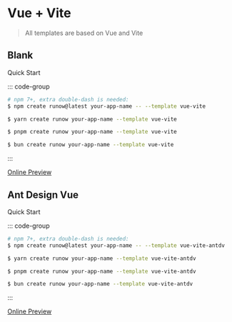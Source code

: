 # Vue + Vite


> All templates are based on Vue and Vite

## Blank

<LogoBadge name="vue" /> <LogoBadge name="vite" /> <LogoBadge name="ts" />

Quick Start

::: code-group

```bash [npm]
# npm 7+, extra double-dash is needed:
$ npm create runow@latest your-app-name -- --template vue-vite
```

```bash [yarn]
$ yarn create runow your-app-name --template vue-vite
```

```bash [pnpm]
$ pnpm create runow your-app-name --template vue-vite
```

```bash [bun]
$ bun create runow your-app-name --template vue-vite
```

:::

[Online Preview](https://vue-vite.runow.dev/)


## Ant Design Vue

<LogoBadge name="vue" /> <LogoBadge name="vite" /> <LogoBadge name="antd" /> <LogoBadge name="lucide" /> <LogoBadge name="ts" />

Quick Start

::: code-group

```bash [npm]
# npm 7+, extra double-dash is needed:
$ npm create runow@latest your-app-name -- --template vue-vite-antdv
```

```bash [yarn]
$ yarn create runow your-app-name --template vue-vite-antdv
```

```bash [pnpm]
$ pnpm create runow your-app-name --template vue-vite-antdv
```

```bash [bun]
$ bun create runow your-app-name --template vue-vite-antdv
```

:::

[Online Preview](https://vue-vite-antdv.runow.dev/)
